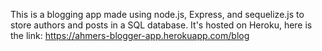 This is a blogging app made using node.js, Express, and sequelize.js to store authors and posts in a SQL database. It's hosted on Heroku, here is the link: https://ahmers-blogger-app.herokuapp.com/blog
